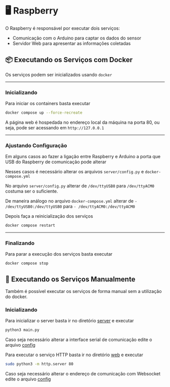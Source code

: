 # 🖥️ Raspberry 

O Raspberry é responsável por executar dois serviços:

- Comunicação com o Arduino para captar os dados do sensor
- Servidor Web para apresentar as informações coletadas

## 📦 Executando os Serviços com Docker

Os serviços podem ser inicializados usando `docker`

---

### Inicializando

Para iniciar os containers basta executar

```sh
docker compose up --force-recreate
```

A página web é hospedada no endereço local da máquina na porta 80, ou seja, pode ser acessando em `http://127.0.0.1`

---

### Ajustando Configuração

Em alguns casos ao fazer a ligação entre Raspberry e Arduino a porta que USB do Raspberry de comunicação pode alterar

Nesses casos é necessário alterar os arquivos `server/config.py` e `docker-compose.yml`

No arquivo `server/config.py` alterar de `/dev/ttyUSB0` para `/dev/ttyACM0` costuma ser o suficiente.

De maneira análogo no arquivo `docker-compose.yml` alterar de `- /dev/ttyUSB0:/dev/ttyUSB0` para `- /dev/ttyACM0:/dev/ttyACM0`

Depois faça a reinicialização dos serviços

```sh
docker compose restart
```
---

### Finalizando

Para parar a execução dos serviços basta executar

```sh
docker compose stop
```

## 🔧 Executando os Serviços Manualmente

Também é possível executar os serviços de forma manual sem a utilização do docker.

### Inicializando

Para inicializar o server basta ir no diretório [server](server/) e executar

```sh
python3 main.py
```

Caso seja necessário alterar a interface serial de comunicação edite o arquivo [config](server/config.py)

Para executar o serviço HTTP basta ir no diretório [web](web/) e executar

```sh
sudo python3 -m http.server 80
```

Caso seja necessário alterar o endereço de comunicação com Websocket edite o arquivo [config](web/config.js)


